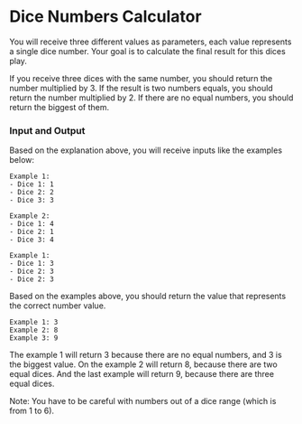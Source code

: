 # Dice Numbers Calculator

You will receive three different values as parameters, each value represents a single dice number. Your goal is to calculate the final result for this dices play.

If you receive three dices with the same number, you should return the number multiplied by 3. If the result is two numbers equals, you should return the number multiplied by 2. If there are no equal numbers, you should return the biggest of them.

### Input and Output

Based on the explanation above, you will receive inputs like the examples below:

```
Example 1:
- Dice 1: 1
- Dice 2: 2
- Dice 3: 3

Example 2:
- Dice 1: 4
- Dice 2: 1
- Dice 3: 4

Example 1:
- Dice 1: 3
- Dice 2: 3
- Dice 2: 3
```

Based on the examples above, you should return the value that represents the correct number value.

```
Example 1: 3
Example 2: 8
Example 3: 9
```

The example 1 will return 3 because there are no equal numbers, and 3 is the biggest value. On the example 2 will return 8, because there are two equal dices. And the last example will return 9, because there are three equal dices.

Note: You have to be careful with numbers out of a dice range (which is from 1 to 6).
